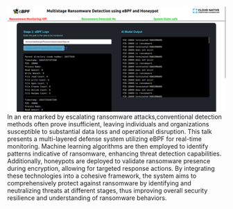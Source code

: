 ![Alt text](<Screenshot from 2024-05-14 21-17-06.png>)
In an era marked by escalating ransomware attacks,conventional detection methods often prove insufficient, leaving individuals and organizations susceptible to substantial data loss and operational disruption. This talk presents a multi-layered defense system utilizing eBPF for real-time monitoring. Machine learning algorithms are then employed to identify patterns indicative of ransomware, enhancing threat detection capabilities. Additionally, honeypots are deployed to validate ransomware presence during encryption, allowing for targeted response actions. By integrating these technologies into a cohesive framework, the system aims to comprehensively protect against ransomware by identifying and neutralizing threats at different stages, thus improving overall security resilience and understanding of ransomware behaviors.
